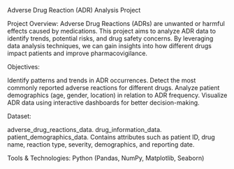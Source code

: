 Adverse Drug Reaction (ADR) Analysis Project

Project Overview:
Adverse Drug Reactions (ADRs) are unwanted or harmful effects caused by medications. This project aims to analyze ADR data to identify trends, potential risks, and drug safety concerns. By leveraging data analysis techniques, we can gain insights into how different drugs impact patients and improve pharmacovigilance.

Objectives:

Identify patterns and trends in ADR occurrences.
Detect the most commonly reported adverse reactions for different drugs.
Analyze patient demographics (age, gender, location) in relation to ADR frequency.
Visualize ADR data using interactive dashboards for better decision-making.

Dataset:

adverse_drug_reactions_data.
drug_information_data.
patient_demographics_data.
Contains attributes such as patient ID, drug name, reaction type, severity, demographics, and reporting date.

Tools & Technologies:
Python (Pandas, NumPy, Matplotlib, Seaborn)
